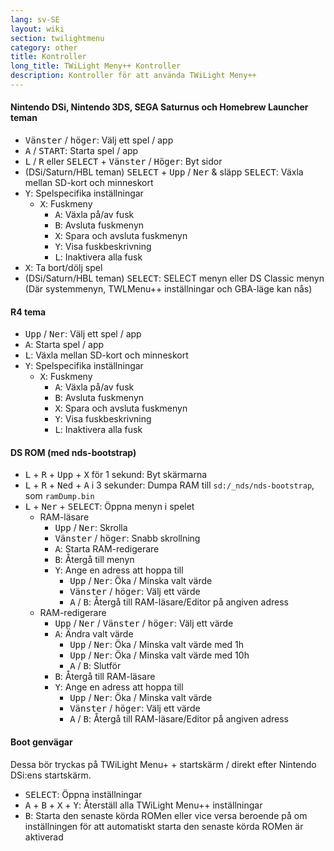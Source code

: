 ```yaml
---
lang: sv-SE
layout: wiki
section: twilightmenu
category: other
title: Kontroller
long_title: TWiLight Meny++ Kontroller
description: Kontroller för att använda TWiLight Meny++
---
```


#### Nintendo DSi, Nintendo 3DS, SEGA Saturnus och Homebrew Launcher teman
- <kbd>Vänster</kbd> / <kbd>höger</kbd>: Välj ett spel / app
- <kbd class="face">A</kbd> / <kbd>START</kbd>: Starta spel / app
- <kbd class="l">L</kbd> / <kbd class="r">R</kbd> eller <kbd>SELECT</kbd> + <kbd>Vänster</kbd> / <kbd>Höger</kbd>: Byt sidor
- (DSi/Saturn/HBL teman) <kbd>SELECT</kbd> + <kbd>Upp</kbd> / <kbd>Ner</kbd> & släpp <kbd>SELECT</kbd>: Växla mellan SD-kort och minneskort
- <kbd class="face">Y</kbd>: Spelspecifika inställningar
   - <kbd class="face">X</kbd>: Fuskmeny
      - <kbd class="face">A</kbd>: Växla på/av fusk
      - <kbd class="face">B</kbd>: Avsluta fuskmenyn
      - <kbd class="face">X</kbd>: Spara och avsluta fuskmenyn
      - <kbd class="face">Y</kbd>: Visa fuskbeskrivning
      - <kbd class="l">L</kbd>: Inaktivera alla fusk
- <kbd class="face">X</kbd>: Ta bort/dölj spel
- (DSi/Saturn/HBL teman) <kbd>SELECT</kbd>: SELECT menyn eller DS Classic menyn (Där systemmenyn, TWLMenu++ inställningar och GBA-läge kan nås)

#### R4 tema
- <kbd>Upp</kbd> / <kbd>Ner</kbd>: Välj ett spel / app
- <kbd class="face">A</kbd>: Starta spel / app
- <kbd class="l">L</kbd>: Växla mellan SD-kort och minneskort
- <kbd class="face">Y</kbd>: Spelspecifika inställningar
   - <kbd class="face">X</kbd>: Fuskmeny
      - <kbd class="face">A</kbd>: Växla på/av fusk
      - <kbd class="face">B</kbd>: Avsluta fuskmenyn
      - <kbd class="face">X</kbd>: Spara och avsluta fuskmenyn
      - <kbd class="face">Y</kbd>: Visa fuskbeskrivning
      - <kbd class="l">L</kbd>: Inaktivera alla fusk

#### DS ROM (med nds-bootstrap)
- <kbd class="l">L</kbd> + <kbd class="r">R</kbd> + <kbd>Upp</kbd> + <kbd class="face">X</kbd> för 1 sekund: Byt skärmarna
- <kbd class="l">L</kbd> + <kbd class="r">R</kbd> + <kbd>Ned</kbd> + <kbd class="face">A</kbd> i 3 sekunder: Dumpa RAM till `sd:/_nds/nds-bootstrap`, som `ramDump.bin`
- <kbd class="l">L</kbd> + <kbd>Ner</kbd> + <kbd>SELECT</kbd>: Öppna menyn i spelet
   - RAM-läsare
      - <kbd>Upp</kbd> / <kbd>Ner</kbd>: Skrolla
      - <kbd>Vänster</kbd> / <kbd>höger</kbd>: Snabb skrollning
      - <kbd class="face">A</kbd>: Starta RAM-redigerare
      - <kbd class="face">B</kbd>: Återgå till menyn
      - <kbd class="face">Y</kbd>: Ange en adress att hoppa till
        - <kbd>Upp</kbd> / <kbd>Ner</kbd>: Öka / Minska valt värde
        - <kbd>Vänster</kbd> / <kbd>höger</kbd>: Välj ett värde
        - <kbd class="face">A</kbd> / <kbd class="face">B</kbd>: Återgå till RAM-läsare/Editor på angiven adress
   - RAM-redigerare
      - <kbd>Upp</kbd> / <kbd>Ner</kbd> / <kbd>Vänster</kbd> / <kbd>höger</kbd>: Välj ett värde
      - <kbd class="face">A</kbd>: Ändra valt värde
         - <kbd>Upp</kbd> / <kbd>Ner</kbd>: Öka / Minska valt värde med 1h
         - <kbd>Upp</kbd> / <kbd>Ner</kbd>: Öka / Minska valt värde med 10h
         - <kbd class="face">A</kbd> / <kbd class="face">B</kbd>: Slutför
      - <kbd class="face">B</kbd>: Återgå till RAM-läsare
      - <kbd class="face">Y</kbd>: Ange en adress att hoppa till
        - <kbd>Upp</kbd> / <kbd>Ner</kbd>: Öka / Minska valt värde
        - <kbd>Vänster</kbd> / <kbd>höger</kbd>: Välj ett värde
        - <kbd class="face">A</kbd> / <kbd class="face">B</kbd>: Återgå till RAM-läsare/Editor på angiven adress

#### Boot genvägar
Dessa bör tryckas på TWiLight Menu+ + startskärm / direkt efter Nintendo DSi:ens startskärm.

- <kbd>SELECT</kbd>: Öppna inställningar
- <kbd class="face">A</kbd> + <kbd class="face">B</kbd> + <kbd class="face">X</kbd> + <kbd class="face">Y</kbd>: Återställ alla TWiLight Menu++ inställningar
- <kbd class="face">B</kbd>: Starta den senaste körda ROMen eller vice versa beroende på om inställningen för att automatiskt starta den senaste körda ROMen är aktiverad
